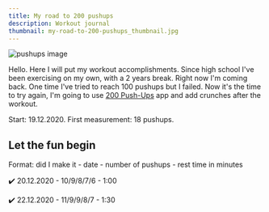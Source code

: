 ```yaml
---
title: My road to 200 pushups
description: Workout journal
thumbnail: my-road-to-200-pushups_thumbnail.jpg
---
```


![pushups image](/my-road-to-200-pushups_thumbnail.jpg)

Hello. Here I will put my workout accomplishments. Since high school I've been exercising on my own, with a 2 years break. Right now I'm coming back. One time I've tried to reach 100 pushups but I failed. Now it's the time to try again, I'm going to use [200 Push-Ups](https://play.google.com/store/apps/details?id=com.powerups.pushups) app and add crunches after the workout.

Start: 19.12.2020. First measurement: 18 pushups.

## Let the fun begin

Format: did I make it - date - number of pushups - rest time in minutes

✔️ 20.12.2020 - 10/9/8/7/6 - 1:00

✔️ 22.12.2020 - 11/9/9/8/7 - 1:30

